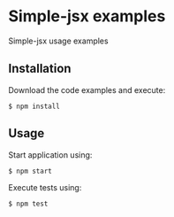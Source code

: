 # Simple-jsx examples

Simple-jsx usage examples

## Installation

Download the code examples and execute:

```shell
$ npm install
```

## Usage

Start application using:

```shell
$ npm start
```

Execute tests using:

```shell
$ npm test
```
